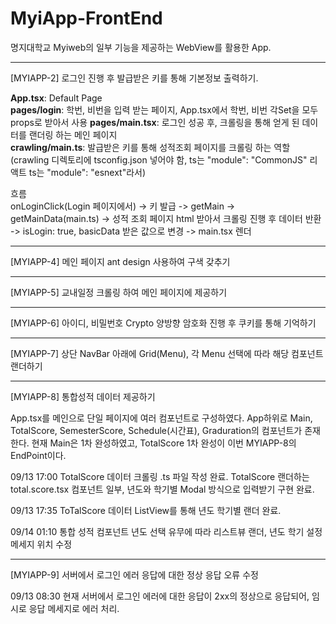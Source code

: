 # MyiApp-FrontEnd
명지대학교 Myiweb의 일부 기능을 제공하는 WebView를 활용한 App.

---

[MYIAPP-2] 로그인 진행 후 발급받은 키를 통해 기본정보 출력하기.

**App.tsx**: Default Page  
**pages/login**: 학번, 비번을 입력 받는 페이지, App.tsx에서 학번, 비번 각Set을 모두 props로 받아서 사용
**pages/main.tsx**: 로그인 성공 후, 크롤링을 통해 얻게 된 데이터를 랜더링 하는 메인 페이지    
**crawling/main.ts**: 발급받은 키를 통해 성적조회 페이지를 크롤링 하는 역할 (crawling 디렉토리에 tsconfig.json 넣어야 함, ts는 "module": "CommonJS" 리액트 ts는 "module": "esnext"라서)  
  
흐름  
onLoginClick(Login 페이지에서) -> 키 발급 -> getMain -> getMainData(main.ts) -> 성적 조회 페이지 html 받아서 크롤링 진행 후 데이터 반환 -> isLogin: true, basicData 받은 값으로 변경 -> main.tsx 렌더

---

[MYIAPP-4] 메인 페이지 ant design 사용하여 구색 갖추기

---

[MYIAPP-5] 교내일정 크롤링 하여 메인 페이지에 제공하기 

---

[MYIAPP-6] 아이디, 비밀번호 Crypto 양방향 암호화 진행 후 쿠키를 통해 기억하기

---

[MYIAPP-7] 상단 NavBar 아래에 Grid(Menu), 각 Menu 선택에 따라 해당 컴포넌트 랜더하기

---

[MYIAPP-8] 통합성적 데이터 제공하기

App.tsx를 메인으로 단일 페이지에 여러 컴포넌트로 구성하였다.
App하위로 Main, TotalScore, SemesterScore, Schedule(시간표), Graduration의 컴포넌트가 존재한다.
현재 Main은 1차 완성하였고, TotalScore 1차 완성이 이번 MYIAPP-8의 EndPoint이다.

09/13 17:00
TotalScore 데이터 크롤링 .ts 파일 작성 완료.
TotalScore 랜더하는 total.score.tsx 컴포넌트 일부, 년도와 학기별 Modal 방식으로 입력받기 구현 완료.

09/13 17:35
ToTalScore 데이터 ListView를 통해 년도 학기별 랜더 완료.

09/14 01:10
통합 성적 컴포넌트 년도 선택 유무에 따라 리스트뷰 랜더, 년도 학기 설정 메세지 위치 수정

---
[MYIAPP-9] 서버에서 로그인 에러 응답에 대한 정상 응답 오류 수정

09/13 08:30
현재 서버에서 로그인 에러에 대한 응답이 2xx의 정상으로 응답되어, 임시로 응답 메세지로 에러 처리.
